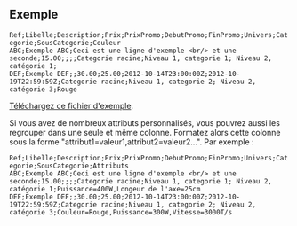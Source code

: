 <h2>Exemple</h2>  <p><code>Ref;Libelle;Description;Prix;PrixPromo;DebutPromo;FinPromo;Univers;Categorie;SousCategorie;Couleur</code><br /><code>ABC;Exemple ABC;Ceci est une ligne d'exemple &lt;br/&gt; et une seconde;15.00;;;;Categorie racine;Niveau 1, categorie 1; Niveau 2, cat&eacute;gorie 1;</code><br /><code>DEF;Exemple DEF;;30.00;25.00;2012-10-14T23:00:00Z;2012-10-19T22:59:59Z;Categorie racine;Niveau 1, categorie 2; Niveau 2, cat&eacute;gorie 3;Rouge</code></p>  <p><a title="Fichier exemple" href="https://simplementedata.blob.core.windows.net/integrateurs/catalog/articles-samples.txt">T&eacute;l&eacute;chargez&nbsp;ce fichier d'exemple</a>.</p>  <p>Si vous avez de nombreux attributs personnalis&eacute;s, vous pouvrez aussi les regrouper dans une seule et m&ecirc;me colonne. Formatez alors cette colonne sous la forme "attribut1=valeur1,attribut2=valeur2...". Par exemple :</p>  <p><code>Ref;Libelle;Description;Prix;PrixPromo;DebutPromo;FinPromo;Univers;Categorie;SousCategorie;Attributs</code><br /><code>ABC;Exemple ABC;Ceci est une ligne d'exemple &lt;br/&gt; et une seconde;15.00;;;;Categorie racine;Niveau 1, categorie 1; Niveau 2, cat&eacute;gorie 1;Puissance=400W,Longeur de l'axe=25cm</code><br /><code>DEF;Exemple DEF;;30.00;25.00;2012-10-14T23:00:00Z;2012-10-19T22:59:59Z;Categorie racine;Niveau 1, categorie 2; Niveau 2, cat&eacute;gorie 3;Couleur=Rouge,Puissance=300W,Vitesse=3000T/s</code></p>